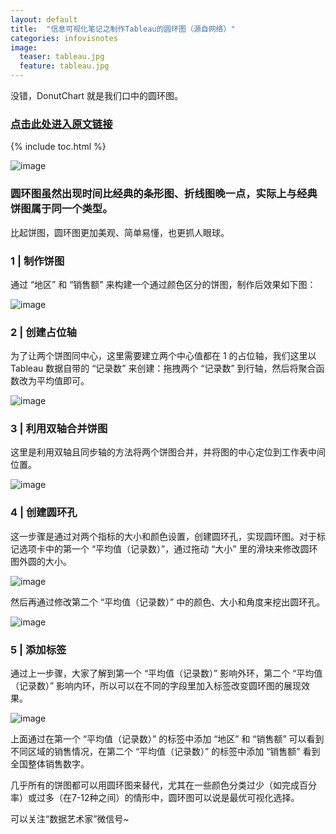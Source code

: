 ```yaml
---
layout: default
title:  "信息可视化笔记之制作Tableau的圆环图（源自网络）"
categories: infovisnotes
image:
  teaser: tableau.jpg
  feature: tableau.jpg
---
```

没错，DonutChart 就是我们口中的圆环图。

### [点击此处进入原文链接](https://weibo.com/ttarticle/p/show?id=2309404149377680701492)

{% include toc.html %}

![image](https://i.loli.net/2018/01/07/5a522899da51f.jpg)
### 圆环图虽然出现时间比经典的条形图、折线图晚一点，实际上与经典饼图属于同一个类型。
                                                                           
                                                                             
比起饼图，圆环图更加美观、简单易懂，也更抓人眼球。



### 1 | 制作饼图

通过 “地区” 和 “销售额” 来构建一个通过颜色区分的饼图，制作后效果如下图：

![image](https://i.loli.net/2018/01/08/5a525cf9ccdb3.jpg)

### 2 | 创建占位轴

为了让两个饼图同中心，这里需要建立两个中心值都在 1 的占位轴，我们这里以 Tableau 数据自带的 “记录数” 来创建：拖拽两个 “记录数” 到行轴，然后将聚合函数改为平均值即可。

![image](https://i.loli.net/2018/01/08/5a525d16e05c2.gif)

### 3 | 利用双轴合并饼图

这里是利用双轴且同步轴的方法将两个饼图合并，并将图的中心定位到工作表中间位置。

![image](https://i.loli.net/2018/01/08/5a525d3c12646.gif)

### 4 | 创建圆环孔

这一步骤是通过对两个指标的大小和颜色设置，创建圆环孔，实现圆环图。对于标记选项卡中的第一个 “平均值（记录数）”，通过拖动 “大小” 里的滑块来修改圆环图外圆的大小。

![image](https://github.com/SQsuki/SQsuki.github.io/images/yuanhuankong.gif)

然后再通过修改第二个 “平均值（记录数）” 中的颜色、大小和角度来挖出圆环孔。

![image](https://i.loli.net/2018/01/08/5a525d5fc8281.gif)

### 5 | 添加标签

通过上一步骤，大家了解到第一个 “平均值（记录数）” 影响外环，第二个 “平均值（记录数）” 影响内环，所以可以在不同的字段里加入标签改变圆环图的展现效果。

![image](https://i.loli.net/2018/01/08/5a525d5fc8281.gif)

上面通过在第一个 “平均值（记录数）” 的标签中添加 “地区” 和 “销售额” 可以看到不同区域的销售情况，在第二个 “平均值（记录数）” 的标签中添加 “销售额” 看到全国整体销售数字。

几乎所有的饼图都可以用圆环图来替代，尤其在一些颜色分类过少（如完成百分率）或过多（在7-12种之间）的情形中，圆环图可以说是最优可视化选择。

可以关注“数据艺术家”微信号~
